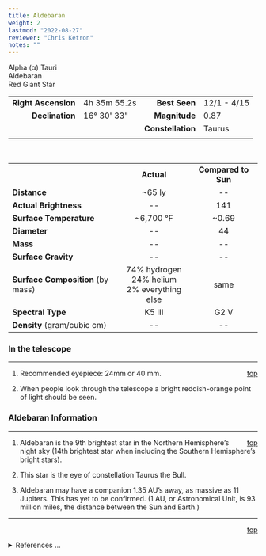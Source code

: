 ```yaml
---
title: Aldebaran
weight: 2
lastmod: "2022-08-27"
reviewer: "Chris Ketron"
notes: ""
---
```


<script src="/js/whatsup.js"></script>
<script type="text/javascript">
	var objectName ="Aldebaran"
	var objectDesc ="Alpha Tauri<br/>Red Giant Star<br/>in the Constellation<br/>Taurus"
	var objectImage=""
</script>

<span style='float:right;'><div id=whatsup></div></span>

Alpha (&alpha;) Tauri  
Aldebaran  
Red Giant Star  

|   |   |   |   |
|--:|:--|--:|:--|
|**Right Ascension**|4h 35m 55.2s|**Best Seen**| 12/1 - 4/15 |
|**Declination**|16&deg; 30' 33"|**Magnitude**| 0.87 |
|  |  |**Constellation**|Taurus|
|  |  |  |

<br/>

|  |  |  |
|--|:--:|:--:|
|  |**Actual**|**Compared to Sun**|
|**Distance**| ~65 ly|--|
|**Actual Brightness**|--| 141 |
|**Surface Temperature**| ~6,700 &deg;F| ~0.69 |
|**Diameter**| -- | 44 |
|**Mass**|--| -- |
|**Surface Gravity**|--|--|
|**Surface Composition** (by mass)|74% hydrogen<br>24% helium<br>2% everything else|same|
|**Spectral Type**| K5 III | G2 V |
|**Density** (gram/cubic cm)|--|--|

### In the telescope

---
<span style='float:right;'>[top](#)</span>

1.  Recommended eyepiece: 24mm or 40 mm.

2.  When people look through the telescope a bright reddish-orange point of light should be seen.

### Aldebaran Information

---
<span style='float:right;'>[top](#)</span>

1.  Aldebaran is the 9th brightest star in the Northern Hemisphere’s night sky (14th brightest star when including the Southern Hemisphere’s bright stars).
   
2.  This star is the eye of constellation Taurus the Bull.
   
3.  Aldebaran may have a companion 1.35 AU’s away, as massive as 11 Jupiters.  This has yet to be confirmed.  (1 AU, or Astronomical Unit, is 93 million miles, the distance between the Sun and Earth.)

---
<span style='float:right;'>[top](#)</span>
<br/>
<details>
<summary>References ...</summary>

|   |   |   | 
|---|---|---|
|**Item**|**Updated**|**Notes**| 
|Coordinates|2003-01-06|tweaked a bit|
|Distance|2003-01-06|OK with Scott’s The Flamsteed Collection and SIMBAD|
|Actual Brightness|2003-01-06|previously “125"  – BUT Flamsteed says 141|
|Surface Temperature|2003-01-06|previously “5,600 ºF” – BUT Source says 4000 K (~6,700 ºF) <http://www.eso.org/outreach/eduoff/catchastar/cas projects/uk_aldebaran_1/> <br/>At anyrate, 5,600 &deg;F is too cool, according to Flamsteed: K stars lowest temp is 5,800 &deg;F|
|Diameter|2005-06-02|previously said 32 millions miles / 40 times bigger than sun – BUT can find not support, plus, at 140 times more luminous, roughly same temp, should radius only be sqrt(140) times bigger plus more for being cooler?<br/>Paper from Astron. & Astrophys. collated all the angular measurements and got an average value of 19.96 milliarcsec for the uniform disk diameter and 20.58 millarcsec for limb darkened value.  This gives a diameter of 44Rsun with an error of 0.9 Rsun. <http://www.edpsciences.org/articles/aa/abs/2005/13/aa1765/aa1765.html>|
|Mass| -- |   |
|Surface Gravity| --  |   |
|Surface Composition|2003-01-06|OK for all stars|
|Spectral Type|2003-01-06|OK with Flamsteed and SIMBAD|
|Density|2003-01-06|previously said 0.00005 times Sun – BUT can find no evidence for this|
|Other Information|2003-01-06|previously: “There is a red dwarf companion star 60 billion miles away, or about 650 times the Earth-Sun distance.” – BUT cannot find info that there IS a companion, but that there might be one, see <http://www.extrasolar.net/mainframes.html> |
</details>
